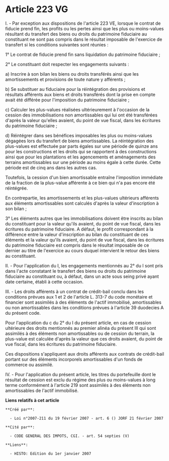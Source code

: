 # Article 223 VG

I. - Par exception aux dispositions de l'article 223 VE, lorsque le contrat de fiducie prend fin, les profits ou les pertes
ainsi que les plus ou moins-values résultant du transfert des biens ou droits du patrimoine fiduciaire au constituant ne sont
pas compris dans le résultat imposable de l'exercice de transfert si les conditions suivantes sont réunies :

1° Le contrat de fiducie prend fin sans liquidation du patrimoine fiduciaire ;

2° Le constituant doit respecter les engagements suivants :

a) Inscrire à son bilan les biens ou droits transférés ainsi que les amortissements et provisions de toute nature y
afférents ;

b) Se substituer au fiduciaire pour la réintégration des provisions et résultats afférents aux biens et droits transférés
dont la prise en compte avait été différée pour l'imposition du patrimoine fiduciaire ;

c) Calculer les plus-values réalisées ultérieurement à l'occasion de la cession des immobilisations non amortissables qui lui
ont été transférées d'après la valeur qu'elles avaient, du point de vue fiscal, dans les écritures du patrimoine fiduciaire ;

d) Réintégrer dans ses bénéfices imposables les plus ou moins-values dégagées lors du transfert de biens amortissables. La
réintégration des plus-values est effectuée par parts égales sur une période de quinze ans pour les constructions et les
droits qui se rapportent à des constructions ainsi que pour les plantations et les agencements et aménagements des terrains
amortissables sur une période au moins égale à cette durée. Cette période est de cinq ans dans les autres cas.

Toutefois, la cession d'un bien amortissable entraîne l'imposition immédiate de la fraction de la plus-value afférente à ce
bien qui n'a pas encore été réintégrée.

En contrepartie, les amortissements et les plus-values ultérieurs afférents aux éléments amortissables sont calculés d'après
la valeur d'inscription à son bilan ;

3° Les éléments autres que les immobilisations doivent être inscrits au bilan du constituant pour la valeur qu'ils avaient,
du point de vue fiscal, dans les écritures du patrimoine fiduciaire. A défaut, le profit correspondant à la différence entre
la valeur d'inscription au bilan du constituant de ces éléments et la valeur qu'ils avaient, du point de vue fiscal, dans les
écritures du patrimoine fiduciaire est compris dans le résultat imposable de ce dernier au titre de l'exercice au cours
duquel intervient le retour des biens au constituant.

II. - Pour l'application du I, les engagements mentionnés au 2° du I sont pris dans l'acte constatant le transfert des biens
ou droits du patrimoine fiduciaire au constituant ou, à défaut, dans un acte sous seing privé ayant date certaine, établi à
cette occasion.

III. - Les droits afférents à un contrat de crédit-bail conclu dans les conditions prévues aux 1 et 2 de l'article L. 313-7
du code monétaire et financier sont assimilés à des éléments de l'actif immobilisé, amortissables ou non amortissables dans
les conditions prévues à l'article 39 duodecies A du présent code.

Pour l'application du c du 2° du I du présent article, en cas de cession ultérieure des droits mentionnés au premier alinéa
du présent III qui sont assimilés à des éléments non amortissables ou de cession du terrain, la plus-value est calculée
d'après la valeur que ces droits avaient, du point de vue fiscal, dans les écritures du patrimoine fiduciaire.

Ces dispositions s'appliquent aux droits afférents aux contrats de crédit-bail portant sur des éléments incorporels
amortissables d'un fonds de commerce ou assimilé.

IV. - Pour l'application du présent article, les titres du portefeuille dont le résultat de cession est exclu du régime des
plus ou moins-values à long terme conformément à l'article 219 sont assimilés à des éléments non amortissables de l'actif
immobilisé.

**Liens relatifs à cet article**

	**Créé par**:

	  - Loi n°2007-211 du 19 février 2007 - art. 6 () JORF 21 février 2007

	**Cité par**:

	  - CODE GENERAL DES IMPOTS, CGI. - art. 54 septies (V)

	**Liens**:

	  - HISTO: Edition du 1er janvier 2007
